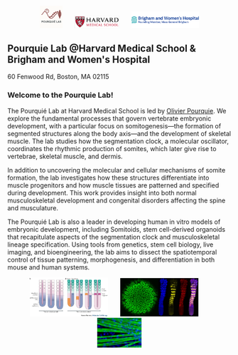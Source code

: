 <div align="center">
  <img src="assets/images/icon.png" alt="Pourquie Lab" style="width:10%;">&nbsp;&nbsp;&nbsp;&nbsp;&nbsp;&nbsp;
  <img src="assets/images/framed_hms_logo.png" alt="HMS" style="width:20%;">&nbsp;&nbsp;&nbsp;&nbsp;&nbsp;&nbsp;
  <img src="assets/images/bwh.png" alt="BWH" style="width:30%;">
</div>


## Pourquie Lab @Harvard Medical School & Brigham and Women's Hospital 
60 Fenwood Rd, Boston, MA 02115

### Welcome to the Pourquie Lab!
The Pourquié Lab at Harvard Medical School is led by [Olivier Pourquie](https://www.hsci.harvard.edu/people/olivier-pourquie-phd). We explore the fundamental processes that govern vertebrate embryonic development, with a particular focus on somitogenesis—the formation of segmented structures along the body axis—and the development of skeletal muscle. The lab studies how the segmentation clock, a molecular oscillator, coordinates the rhythmic production of somites, which later give rise to vertebrae, skeletal muscle, and dermis.

In addition to uncovering the molecular and cellular mechanisms of somite formation, the lab investigates how these structures differentiate into muscle progenitors and how muscle tissues are patterned and specified during development. This work provides insight into both normal musculoskeletal development and congenital disorders affecting the spine and musculature.

The Pourquié Lab is also a leader in developing human in vitro models of embryonic development, including Somitoids, stem cell-derived organoids that recapitulate aspects of the segmentation clock and musculoskeletal lineage specification. Using tools from genetics, stem cell biology, live imaging, and bioengineering, the lab aims to dissect the spatiotemporal control of tissue patterning, morphogenesis, and differentiation in both mouse and human systems.

<div align="center">
  <img src="assets/images/clock_wavefront_model.tiff" alt="Pourquie Lab" style="width:35%;">&nbsp;&nbsp;&nbsp;&nbsp;&nbsp;&nbsp;
  <img src="assets/images/Somitoids_Segmentoids.jpeg" alt="HMS" style="width:35%;">&nbsp;&nbsp;&nbsp;&nbsp;&nbsp;&nbsp;
  <img src="assets/images/pourquie_muscles.jpg" alt="BWH" style="width:20%;">
</div>
